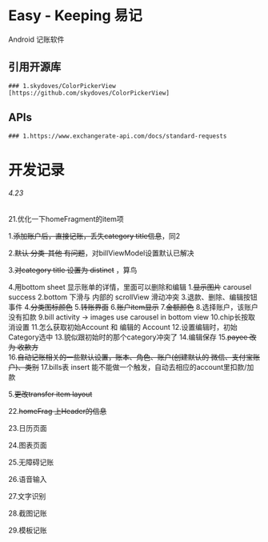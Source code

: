 # Easy - Keeping 易记

Android 记账软件

## 引用开源库

    ### 1.skydoves/ColorPickerView [https://github.com/skydoves/ColorPickerView]

## APIs

    ### 1.https://www.exchangerate-api.com/docs/standard-requests

# 开发记录

###### 4.23

21.优化一下homeFragment的item项

1.~~添加账户后，直接记账，丢失category title信息~~，同2

2.~~默认 分类-其他 有问题~~，对billViewModel设置默认已解决

3.~~对category title 设置为 distinct~~ ，算鸟

4.用bottom sheet 显示账单的详情，里面可以删除和编辑
1.~~显示图片~~      carousel success
2.bottom 下滑与 内部的 scrollView 滑动冲突
3.退款、删除、编辑按钮事件
4.~~分类图标颜色~~
5.~~转账界面~~
6.~~账户item显示~~
7.~~金额颜色~~
8.选择账户，该账户没有扣款
9.bill activity -> images use carousel in bottom view
10.chip长按取消设置
11.怎么获取初始Account 和 编辑的 Account
12.设置编辑时，初始Category选中
13.貌似跟初始时的那个category冲突了
14.编辑保存
15.~~payee 改为 收款方~~   
16.~~自动记账相关的一些默认设置，账本、角色、账户(创建默认的 微信、支付宝账户)、类别~~
17.bills表 insert 能不能做一个触发，自动去相应的account里扣款/加款

5.~~更改transfer item layout~~

22.~~homeFrag 上Header的信息~~

23.日历页面

24.图表页面

25.无障碍记账

26.语音输入

27.文字识别

28.截图记账

29.模板记账